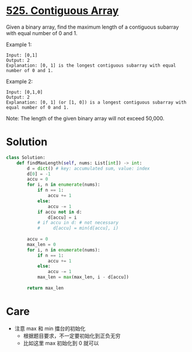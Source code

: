 # [525. Contiguous Array](https://leetcode.com/problems/contiguous-array/)

Given a binary array, find the maximum length of a contiguous subarray with equal number of 0 and 1.

Example 1:

    Input: [0,1]
    Output: 2
    Explanation: [0, 1] is the longest contiguous subarray with equal number of 0 and 1.
Example 2:

    Input: [0,1,0]
    Output: 2
    Explanation: [0, 1] (or [1, 0]) is a longest contiguous subarray with equal number of 0 and 1.
Note: The length of the given binary array will not exceed 50,000.

# Solution
```python
class Solution:
    def findMaxLength(self, nums: List[int]) -> int:
        d = dict() # key: accumulated sum, value: index
        d[0] = -1
        accu = 0
        for i, n in enumerate(nums):
            if n == 1:
                accu += 1
            else:
                accu -= 1
            if accu not in d:
                d[accu] = i
            # if accu in d: # not necessary
            #     d[accu] = min(d[accu], i)
            
        accu = 0
        max_len = 0
        for i, n in enumerate(nums):
            if n == 1:
                accu += 1
            else:
                accu -= 1
            max_len = max(max_len, i - d[accu])
            
        return max_len
```
# Care
- 注意 max 和 min 擂台的初始化
    - 根据题目要求，不一定要初始化到正负无穷
    - 比如这里 max 初始化到 0 就可以